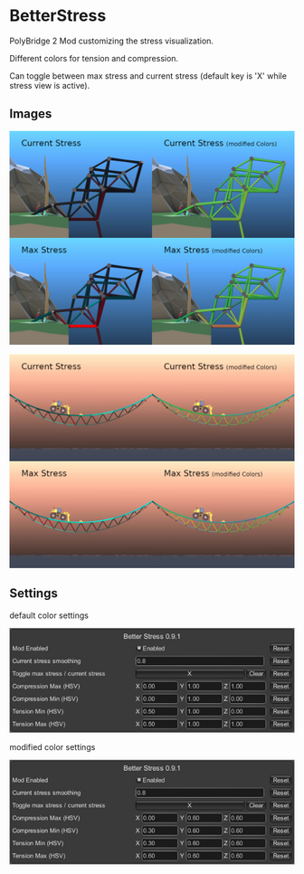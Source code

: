 # BetterStress
PolyBridge 2 Mod customizing the stress visualization.

Different colors for tension and compression.

Can toggle between max stress and current stress (default key is 'X' while stress view is active).

## Images
![Hydraulic](https://github.com/Draradech/BetterStress/raw/main/Hydraulic.png)

![Tension](https://github.com/Draradech/BetterStress/raw/main/Tension.png)

## Settings
default color settings

![Default Settings](https://github.com/Draradech/BetterStress/raw/main/Default.png)

modified color settings

![Modified Settings](https://github.com/Draradech/BetterStress/raw/main/Modified.png)
